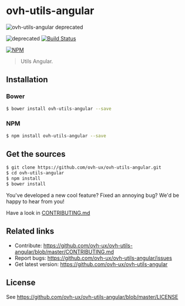 # ovh-utils-angular

![ovh-utils-angular deprecated](https://user-images.githubusercontent.com/3379410/27423263-520b94d8-5731-11e7-996a-f8579e70c33b.png)

![deprecated](https://img.shields.io/badge/status-deprecated-red.svg) [![Build Status](https://travis-ci.org/ovh-ux/ovh-utils-angular.svg)](https://travis-ci.org/ovh-ux/ovh-utils-angular)

[![NPM](https://nodei.co/npm/ovh-utils-angular.png?downloads=true&downloadRank=true&stars=true)](https://nodei.co/npm/ovh-utils-angular/)

> Utils Angular.

## Installation

### Bower

```sh
$ bower install ovh-utils-angular --save
```

### NPM

```sh
$ npm install ovh-utils-angular --save
```

## Get the sources

```sh
$ git clone https://github.com/ovh-ux/ovh-utils-angular.git
$ cd ovh-utils-angular
$ npm install
$ bower install
```

You've developed a new cool feature? Fixed an annoying bug? We'd be happy
to hear from you!

Have a look in [CONTRIBUTING.md](https://github.com/ovh-ux/ovh-utils-angular/blob/master/CONTRIBUTING.md)

## Related links

* Contribute: https://github.com/ovh-ux/ovh-utils-angular/blob/master/CONTRIBUTING.md
* Report bugs: https://github.com/ovh-ux/ovh-utils-angular/issues
* Get latest version: https://github.com/ovh-ux/ovh-utils-angular

## License

See https://github.com/ovh-ux/ovh-utils-angular/blob/master/LICENSE
